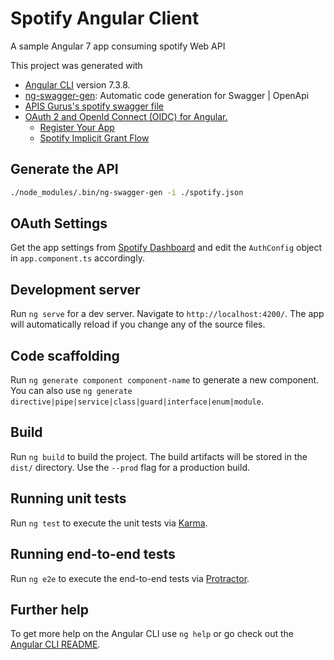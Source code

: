 # Spotify Angular Client
A sample Angular 7 app consuming spotify Web API

This project was generated with 
- [Angular CLI](https://github.com/angular/angular-cli) version 7.3.8.
- [ng-swagger-gen](https://github.com/albatrosary/ng-swagger-gen): Automatic code generation for Swagger | OpenApi 
- [APIS Gurus's spotify swagger file](https://api.apis.guru/v2/specs/spotify.com/v1/swagger.json)
- [OAuth 2 and OpenId Connect (OIDC) for Angular.](https://github.com/manfredsteyer/angular-oauth2-oidc)
    - [Register Your App](https://developer.spotify.com/documentation/general/guides/app-settings/)
    - [Spotify Implicit Grant Flow](https://developer.spotify.com/documentation/general/guides/authorization-guide/#implicit-grant-flow)

## Generate the API
``` bash
./node_modules/.bin/ng-swagger-gen -i ./spotify.json
```
## OAuth Settings
Get the app settings from [Spotify Dashboard](https://developer.spotify.com/dashboard/applications) and edit the `AuthConfig` object in `app.component.ts` accordingly.

## Development server

Run `ng serve` for a dev server. Navigate to `http://localhost:4200/`. The app will automatically reload if you change any of the source files.

## Code scaffolding

Run `ng generate component component-name` to generate a new component. You can also use `ng generate directive|pipe|service|class|guard|interface|enum|module`.

## Build

Run `ng build` to build the project. The build artifacts will be stored in the `dist/` directory. Use the `--prod` flag for a production build.

## Running unit tests

Run `ng test` to execute the unit tests via [Karma](https://karma-runner.github.io).

## Running end-to-end tests

Run `ng e2e` to execute the end-to-end tests via [Protractor](http://www.protractortest.org/).

## Further help

To get more help on the Angular CLI use `ng help` or go check out the [Angular CLI README](https://github.com/angular/angular-cli/blob/master/README.md).

